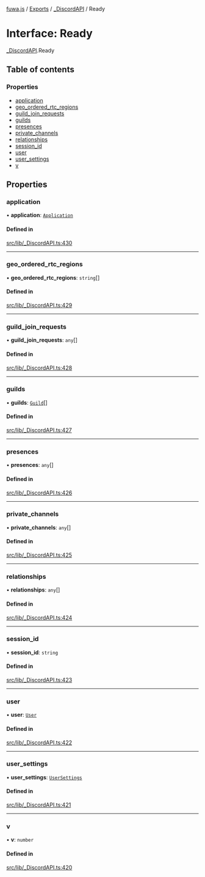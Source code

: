 [fuwa.js](../README.md) / [Exports](../modules.md) / [_DiscordAPI](../modules/_DiscordAPI.md) / Ready

# Interface: Ready

[_DiscordAPI](../modules/_DiscordAPI.md).Ready

## Table of contents

### Properties

- [application](_DiscordAPI.Ready.md#application)
- [geo_ordered_rtc_regions](_DiscordAPI.Ready.md#geo_ordered_rtc_regions)
- [guild_join_requests](_DiscordAPI.Ready.md#guild_join_requests)
- [guilds](_DiscordAPI.Ready.md#guilds)
- [presences](_DiscordAPI.Ready.md#presences)
- [private_channels](_DiscordAPI.Ready.md#private_channels)
- [relationships](_DiscordAPI.Ready.md#relationships)
- [session_id](_DiscordAPI.Ready.md#session_id)
- [user](_DiscordAPI.Ready.md#user)
- [user_settings](_DiscordAPI.Ready.md#user_settings)
- [v](_DiscordAPI.Ready.md#v)

## Properties

### application

• **application**: [`Application`](_DiscordAPI.Application.md)

#### Defined in

[src/lib/_DiscordAPI.ts:430](https://github.com/Fuwajs/Fuwa.js/blob/5bd8aa0/src/lib/_DiscordAPI.ts#L430)

___

### geo\_ordered\_rtc\_regions

• **geo\_ordered\_rtc\_regions**: `string`[]

#### Defined in

[src/lib/_DiscordAPI.ts:429](https://github.com/Fuwajs/Fuwa.js/blob/5bd8aa0/src/lib/_DiscordAPI.ts#L429)

___

### guild\_join\_requests

• **guild\_join\_requests**: `any`[]

#### Defined in

[src/lib/_DiscordAPI.ts:428](https://github.com/Fuwajs/Fuwa.js/blob/5bd8aa0/src/lib/_DiscordAPI.ts#L428)

___

### guilds

• **guilds**: [`Guild`](_DiscordAPI.Guild.md)[]

#### Defined in

[src/lib/_DiscordAPI.ts:427](https://github.com/Fuwajs/Fuwa.js/blob/5bd8aa0/src/lib/_DiscordAPI.ts#L427)

___

### presences

• **presences**: `any`[]

#### Defined in

[src/lib/_DiscordAPI.ts:426](https://github.com/Fuwajs/Fuwa.js/blob/5bd8aa0/src/lib/_DiscordAPI.ts#L426)

___

### private\_channels

• **private\_channels**: `any`[]

#### Defined in

[src/lib/_DiscordAPI.ts:425](https://github.com/Fuwajs/Fuwa.js/blob/5bd8aa0/src/lib/_DiscordAPI.ts#L425)

___

### relationships

• **relationships**: `any`[]

#### Defined in

[src/lib/_DiscordAPI.ts:424](https://github.com/Fuwajs/Fuwa.js/blob/5bd8aa0/src/lib/_DiscordAPI.ts#L424)

___

### session\_id

• **session\_id**: `string`

#### Defined in

[src/lib/_DiscordAPI.ts:423](https://github.com/Fuwajs/Fuwa.js/blob/5bd8aa0/src/lib/_DiscordAPI.ts#L423)

___

### user

• **user**: [`User`](_DiscordAPI.User.md)

#### Defined in

[src/lib/_DiscordAPI.ts:422](https://github.com/Fuwajs/Fuwa.js/blob/5bd8aa0/src/lib/_DiscordAPI.ts#L422)

___

### user\_settings

• **user\_settings**: [`UserSettings`](_DiscordAPI.UserSettings.md)

#### Defined in

[src/lib/_DiscordAPI.ts:421](https://github.com/Fuwajs/Fuwa.js/blob/5bd8aa0/src/lib/_DiscordAPI.ts#L421)

___

### v

• **v**: `number`

#### Defined in

[src/lib/_DiscordAPI.ts:420](https://github.com/Fuwajs/Fuwa.js/blob/5bd8aa0/src/lib/_DiscordAPI.ts#L420)
